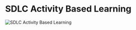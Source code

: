 # SDLC Activity Based Learning

![SDLC Activity Based Learning](https://user-images.githubusercontent.com/94163693/142990435-63d03699-6bfb-48e4-b776-782a0c39bea0.png)
